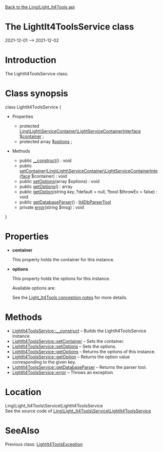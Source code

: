 [Back to the Ling/Light_It4Tools api](https://github.com/lingtalfi/Light_It4Tools/blob/master/doc/api/Ling/Light_It4Tools.md)



The LightIt4ToolsService class
================
2021-12-01 --> 2021-12-02






Introduction
============

The LightIt4ToolsService class.



Class synopsis
==============


class <span class="pl-k">LightIt4ToolsService</span>  {

- Properties
    - protected [Ling\Light\ServiceContainer\LightServiceContainerInterface](https://github.com/lingtalfi/Light/blob/master/doc/api/Ling/Light/ServiceContainer/LightServiceContainerInterface.md) [$container](#property-container) ;
    - protected array [$options](#property-options) ;

- Methods
    - public [__construct](https://github.com/lingtalfi/Light_It4Tools/blob/master/doc/api/Ling/Light_It4Tools/Service/LightIt4ToolsService/__construct.md)() : void
    - public [setContainer](https://github.com/lingtalfi/Light_It4Tools/blob/master/doc/api/Ling/Light_It4Tools/Service/LightIt4ToolsService/setContainer.md)([Ling\Light\ServiceContainer\LightServiceContainerInterface](https://github.com/lingtalfi/Light/blob/master/doc/api/Ling/Light/ServiceContainer/LightServiceContainerInterface.md) $container) : void
    - public [setOptions](https://github.com/lingtalfi/Light_It4Tools/blob/master/doc/api/Ling/Light_It4Tools/Service/LightIt4ToolsService/setOptions.md)(array $options) : void
    - public [getOptions](https://github.com/lingtalfi/Light_It4Tools/blob/master/doc/api/Ling/Light_It4Tools/Service/LightIt4ToolsService/getOptions.md)() : array
    - public [getOption](https://github.com/lingtalfi/Light_It4Tools/blob/master/doc/api/Ling/Light_It4Tools/Service/LightIt4ToolsService/getOption.md)(string $key, ?$default = null, ?bool $throwEx = false) : void
    - public [getDatabaseParser](https://github.com/lingtalfi/Light_It4Tools/blob/master/doc/api/Ling/Light_It4Tools/Service/LightIt4ToolsService/getDatabaseParser.md)() : [It4DbParserTool](https://github.com/lingtalfi/Light_It4Tools/blob/master/doc/api/Ling/Light_It4Tools/Database/It4DbParserTool.md)
    - private [error](https://github.com/lingtalfi/Light_It4Tools/blob/master/doc/api/Ling/Light_It4Tools/Service/LightIt4ToolsService/error.md)(string $msg) : void

}




Properties
=============

- <span id="property-container"><b>container</b></span>

    This property holds the container for this instance.
    
    

- <span id="property-options"><b>options</b></span>

    This property holds the options for this instance.
    
    Available options are:
    
    
    
    See the [Light_It4Tools conception notes](https://github.com/lingtalfi/Light_It4Tools/blob/master/doc/pages/conception-notes.md) for more details.
    
    



Methods
==============

- [LightIt4ToolsService::__construct](https://github.com/lingtalfi/Light_It4Tools/blob/master/doc/api/Ling/Light_It4Tools/Service/LightIt4ToolsService/__construct.md) &ndash; Builds the LightIt4ToolsService instance.
- [LightIt4ToolsService::setContainer](https://github.com/lingtalfi/Light_It4Tools/blob/master/doc/api/Ling/Light_It4Tools/Service/LightIt4ToolsService/setContainer.md) &ndash; Sets the container.
- [LightIt4ToolsService::setOptions](https://github.com/lingtalfi/Light_It4Tools/blob/master/doc/api/Ling/Light_It4Tools/Service/LightIt4ToolsService/setOptions.md) &ndash; Sets the options.
- [LightIt4ToolsService::getOptions](https://github.com/lingtalfi/Light_It4Tools/blob/master/doc/api/Ling/Light_It4Tools/Service/LightIt4ToolsService/getOptions.md) &ndash; Returns the options of this instance.
- [LightIt4ToolsService::getOption](https://github.com/lingtalfi/Light_It4Tools/blob/master/doc/api/Ling/Light_It4Tools/Service/LightIt4ToolsService/getOption.md) &ndash; Returns the option value corresponding to the given key.
- [LightIt4ToolsService::getDatabaseParser](https://github.com/lingtalfi/Light_It4Tools/blob/master/doc/api/Ling/Light_It4Tools/Service/LightIt4ToolsService/getDatabaseParser.md) &ndash; Returns the parser tool.
- [LightIt4ToolsService::error](https://github.com/lingtalfi/Light_It4Tools/blob/master/doc/api/Ling/Light_It4Tools/Service/LightIt4ToolsService/error.md) &ndash; Throws an exception.





Location
=============
Ling\Light_It4Tools\Service\LightIt4ToolsService<br>
See the source code of [Ling\Light_It4Tools\Service\LightIt4ToolsService](https://github.com/lingtalfi/Light_It4Tools/blob/master/Service/LightIt4ToolsService.php)



SeeAlso
==============
Previous class: [LightIt4ToolsException](https://github.com/lingtalfi/Light_It4Tools/blob/master/doc/api/Ling/Light_It4Tools/Exception/LightIt4ToolsException.md)<br>
